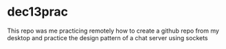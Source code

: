 # dec13prac

This repo was me practicing remotely how to create a github repo from my desktop 
and practice the design pattern of a chat server using sockets
